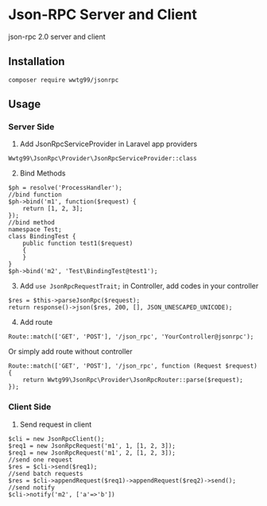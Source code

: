 # Json-RPC Server and Client

json-rpc 2.0 server and client

## Installation
```
composer require wwtg99/jsonrpc
```

## Usage
### Server Side
1. Add JsonRpcServiceProvider in Laravel app providers
```
Wwtg99\JsonRpc\Provider\JsonRpcServiceProvider::class
```

2. Bind Methods
```
$ph = resolve('ProcessHandler');
//bind function
$ph->bind('m1', function($request) {
    return [1, 2, 3];
});
//bind method
namespace Test;
class BindingTest {
    public function test1($request) 
    {
    }
}
$ph->bind('m2', 'Test\BindingTest@test1');
```

3. Add `use JsonRpcRequestTrait;` in Controller, add codes in your controller
```
$res = $this->parseJsonRpc($request);
return response()->json($res, 200, [], JSON_UNESCAPED_UNICODE);
```

4. Add route
```
Route::match(['GET', 'POST'], '/json_rpc', 'YourController@jsonrpc');
```
Or simply add route without controller
```
Route::match(['GET', 'POST'], '/json_rpc', function (Request $request) {
    return Wwtg99\JsonRpc\Provider\JsonRpcRouter::parse($request);
});
```

### Client Side
1. Send request in client
```
$cli = new JsonRpcClient();
$req1 = new JsonRpcRequest('m1', 1, [1, 2, 3]);
$req1 = new JsonRpcRequest('m1', 2, [1, 2, 3]);
//send one request
$res = $cli->send($req1);
//send batch requests
$res = $cli->appendRequest($req1)->appendRequest($req2)->send();
//send notify
$cli->notify('m2', ['a'=>'b'])
```

